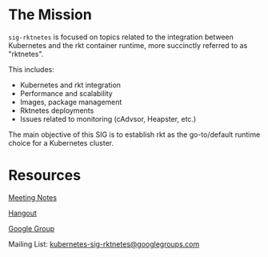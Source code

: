 # The Mission
`sig-rktnetes` is focused on topics related to the integration between Kubernetes and the rkt container runtime, more succinctly referred to as "rktnetes".

This includes:
- Kubernetes and rkt integration
- Performance and scalability
- Images, package management
- Rktnetes deployments
- Issues related to monitoring (cAdvsor, Heapster, etc.)

The main objective of this SIG is to establish rkt as the go-to/default runtime choice for a Kubernetes cluster.

# Resources

[Meeting Notes](https://docs.google.com/document/d/1otDQ2LSubtBUaDfdM8ZcSdWkqRHup4Hqt1VX1jSxh6A/edit?usp=sharing)

[Hangout](https://plus.google.com/hangouts/_/coreos.com/sig-rktnetes?authuser=0)

[Google Group](https://groups.google.com/forum/#!forum/kubernetes-sig-rktnetes)

Mailing List: kubernetes-sig-rktnetes@googlegroups.com
